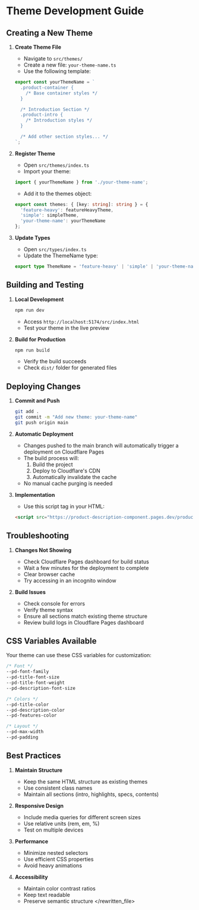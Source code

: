 # Theme Development Guide

## Creating a New Theme

1. **Create Theme File**
   - Navigate to `src/themes/`
   - Create a new file: `your-theme-name.ts`
   - Use the following template:
   ```typescript
   export const yourThemeName = `
     .product-container {
       /* Base container styles */
     }

     /* Introduction Section */
     .product-intro {
       /* Introduction styles */
     }

     /* Add other section styles... */
   `;
   ```

2. **Register Theme**
   - Open `src/themes/index.ts`
   - Import your theme:
   ```typescript
   import { yourThemeName } from './your-theme-name';
   ```
   - Add it to the themes object:
   ```typescript
   export const themes: { [key: string]: string } = {
     'feature-heavy': featureHeavyTheme,
     'simple': simpleTheme,
     'your-theme-name': yourThemeName
   };
   ```

3. **Update Types**
   - Open `src/types/index.ts`
   - Update the ThemeName type:
   ```typescript
   export type ThemeName = 'feature-heavy' | 'simple' | 'your-theme-name';
   ```

## Building and Testing

1. **Local Development**
   ```bash
   npm run dev
   ```
   - Access `http://localhost:5174/src/index.html`
   - Test your theme in the live preview

2. **Build for Production**
   ```bash
   npm run build
   ```
   - Verify the build succeeds
   - Check `dist/` folder for generated files

## Deploying Changes

1. **Commit and Push**
   ```bash
   git add .
   git commit -m "Add new theme: your-theme-name"
   git push origin main
   ```

2. **Automatic Deployment**
   - Changes pushed to the main branch will automatically trigger a deployment on Cloudflare Pages
   - The build process will:
     1. Build the project
     2. Deploy to Cloudflare's CDN
     3. Automatically invalidate the cache
   - No manual cache purging is needed

3. **Implementation**
   - Use this script tag in your HTML:
   ```html
   <script src="https://product-description-component.pages.dev/product-description.min.js"></script>
   ```

## Troubleshooting

1. **Changes Not Showing**
   - Check Cloudflare Pages dashboard for build status
   - Wait a few minutes for the deployment to complete
   - Clear browser cache
   - Try accessing in an incognito window

2. **Build Issues**
   - Check console for errors
   - Verify theme syntax
   - Ensure all sections match existing theme structure
   - Review build logs in Cloudflare Pages dashboard

## CSS Variables Available

Your theme can use these CSS variables for customization:

```css
/* Font */
--pd-font-family
--pd-title-font-size
--pd-title-font-weight
--pd-description-font-size

/* Colors */
--pd-title-color
--pd-description-color
--pd-features-color

/* Layout */
--pd-max-width
--pd-padding
```

## Best Practices

1. **Maintain Structure**
   - Keep the same HTML structure as existing themes
   - Use consistent class names
   - Maintain all sections (intro, highlights, specs, contents)

2. **Responsive Design**
   - Include media queries for different screen sizes
   - Use relative units (rem, em, %)
   - Test on multiple devices

3. **Performance**
   - Minimize nested selectors
   - Use efficient CSS properties
   - Avoid heavy animations

4. **Accessibility**
   - Maintain color contrast ratios
   - Keep text readable
   - Preserve semantic structure
  </rewritten_file> 
